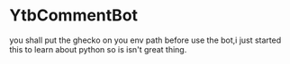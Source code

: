 # YtbCommentBot
you shall put the ghecko on you env path before use the bot,i just started this to learn about python so is isn't great thing.
